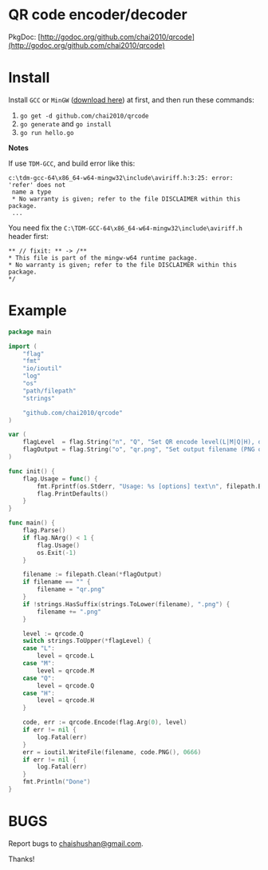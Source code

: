 QR code encoder/decoder
=======================

PkgDoc: [http://godoc.org/github.com/chai2010/qrcode](http://godoc.org/github.com/chai2010/qrcode)


Install
=======

Install `GCC` or `MinGW` ([download here](http://tdm-gcc.tdragon.net/download)) at first,
and then run these commands:

1. `go get -d github.com/chai2010/qrcode`
2. `go generate` and `go install`
3. `go run hello.go`

**Notes**

If use `TDM-GCC`, and build error like this:

	c:\tdm-gcc-64\x86_64-w64-mingw32\include\aviriff.h:3:25: error: 'refer' does not
	 name a type
	 * No warranty is given; refer to the file DISCLAIMER within this package.
	 ...

You need fix the `C:\TDM-GCC-64\x86_64-w64-mingw32\include\aviriff.h` header first:

	** // fixit: ** -> /**
	* This file is part of the mingw-w64 runtime package.
	* No warranty is given; refer to the file DISCLAIMER within this package.
	*/

Example
=======

```Go
package main

import (
	"flag"
	"fmt"
	"io/ioutil"
	"log"
	"os"
	"path/filepath"
	"strings"

	"github.com/chai2010/qrcode"
)

var (
	flagLevel  = flag.String("n", "Q", "Set QR encode level(L|M|Q|H), default is 'Q'.")
	flagOutput = flag.String("o", "qr.png", "Set output filename (PNG only).")
)

func init() {
	flag.Usage = func() {
		fmt.Fprintf(os.Stderr, "Usage: %s [options] text\n", filepath.Base(os.Args[0]))
		flag.PrintDefaults()
	}
}

func main() {
	flag.Parse()
	if flag.NArg() < 1 {
		flag.Usage()
		os.Exit(-1)
	}

	filename := filepath.Clean(*flagOutput)
	if filename == "" {
		filename = "qr.png"
	}
	if !strings.HasSuffix(strings.ToLower(filename), ".png") {
		filename += ".png"
	}

	level := qrcode.Q
	switch strings.ToUpper(*flagLevel) {
	case "L":
		level = qrcode.L
	case "M":
		level = qrcode.M
	case "Q":
		level = qrcode.Q
	case "H":
		level = qrcode.H
	}

	code, err := qrcode.Encode(flag.Arg(0), level)
	if err != nil {
		log.Fatal(err)
	}
	err = ioutil.WriteFile(filename, code.PNG(), 0666)
	if err != nil {
		log.Fatal(err)
	}
	fmt.Println("Done")
}
```


BUGS
====

Report bugs to <chaishushan@gmail.com>.

Thanks!
